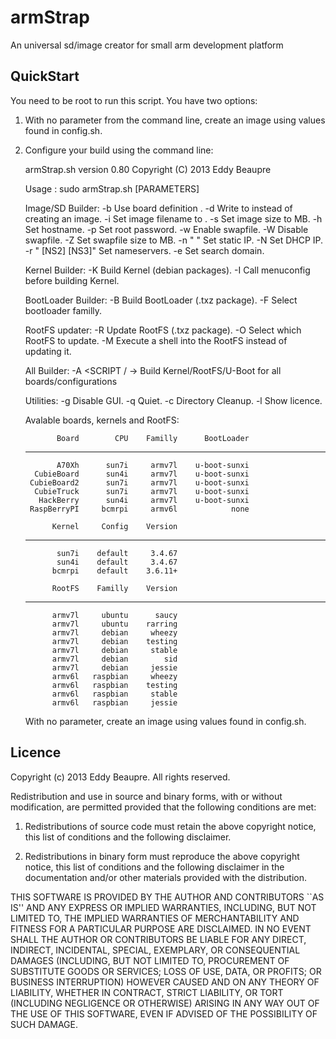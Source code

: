 armStrap
========

An universal sd/image creator for small arm development platform

QuickStart
----------

You need to be root to run this script. You have two options:

1) With no parameter from the command line, create an image using values found in config.sh.

2) Configure your build using the command line:

    armStrap.sh version 0.80
    Copyright (C) 2013 Eddy Beaupre
    
    Usage : sudo armStrap.sh [PARAMETERS]
    
    Image/SD Builder:
      -b <BOARD>              Use board definition <BOARD>.
      -d <DEVICE>             Write to <DEVICE> instead of creating an image.
      -i <FILE>               Set image filename to <FILE>.
      -s <SIZE>               Set image size to <SIZE>MB.
      -h <HOSTNAME>           Set hostname.
      -p <PASSWORD>           Set root password.
      -w <SIZE>               Enable swapfile.
      -W                      Disable swapfile.
      -Z <SIZE>               Set swapfile size to <SIZE>MB.
      -n "<IP> <MASK> <GW>"   Set static IP.
      -N                      Set DHCP IP.
      -r "<NS1> [NS2] [NS3]"  Set nameservers.
      -e <DOMAIN>             Set search domain.
    
    Kernel Builder:
      -K <ARCH>               Build Kernel (debian packages).
      -I                      Call menuconfig before building Kernel.
    
    BootLoader Builder:
      -B <BOOTLOADER>         Build BootLoader (.txz package).
      -F <FAMILLY>            Select bootloader familly.
    
    RootFS updater:
      -R <ROOTFS>             Update RootFS (.txz package).
      -O <FAMILLY>            Select which RootFS to update.
      -M                      Execute a shell into the RootFS instead of updating it.
    
    All Builder:
      -A <SCRIPT / ->         Build Kernel/RootFS/U-Boot for all boards/configurations
    
    Utilities:
      -g                      Disable GUI.
      -q                      Quiet.
      -c                      Directory Cleanup.
      -l                      Show licence.
    
    Avalable boards, kernels and RootFS:
    
              Board        CPU    Familly      BootLoader
    --------------- ---------- ---------- ---------------
              A70Xh      sun7i     armv7l    u-boot-sunxi
         CubieBoard      sun4i     armv7l    u-boot-sunxi
        CubieBoard2      sun7i     armv7l    u-boot-sunxi
         CubieTruck      sun7i     armv7l    u-boot-sunxi
          HackBerry      sun4i     armv7l    u-boot-sunxi
        RaspBerryPI     bcmrpi     armv6l            none
    
             Kernel     Config    Version
    --------------- ---------- ----------
              sun7i    default     3.4.67
              sun4i    default     3.4.67
             bcmrpi    default    3.6.11+

             RootFS    Familly    Version
    --------------- ---------- ----------
             armv7l     ubuntu      saucy
             armv7l     ubuntu    rarring
             armv7l     debian     wheezy
             armv7l     debian    testing
             armv7l     debian     stable
             armv7l     debian        sid
             armv7l     debian     jessie
             armv6l   raspbian     wheezy
             armv6l   raspbian    testing
             armv6l   raspbian     stable
             armv6l   raspbian     jessie
    
    With no parameter, create an image using values found in config.sh.

Licence
-------
Copyright (c) 2013 Eddy Beaupre. All rights reserved.

Redistribution and use in source and binary forms, with or without modification, are permitted provided that the following conditions are met:

1. Redistributions of source code must retain the above copyright notice, this list of conditions and the following disclaimer.
 
2. Redistributions in binary form must reproduce the above copyright notice, this list of conditions and the following disclaimer in the documentation and/or other materials provided with the distribution.

THIS SOFTWARE IS PROVIDED BY THE AUTHOR AND CONTRIBUTORS ``AS IS'' AND ANY EXPRESS OR IMPLIED WARRANTIES, INCLUDING, BUT NOT LIMITED TO, THE IMPLIED WARRANTIES OF MERCHANTABILITY AND FITNESS FOR A PARTICULAR PURPOSE ARE DISCLAIMED.  IN NO EVENT SHALL THE AUTHOR OR CONTRIBUTORS BE LIABLE FOR ANY DIRECT, INDIRECT, INCIDENTAL, SPECIAL, EXEMPLARY, OR CONSEQUENTIAL DAMAGES (INCLUDING, BUT NOT LIMITED TO, PROCUREMENT OF SUBSTITUTE GOODS OR SERVICES; LOSS OF USE, DATA, OR PROFITS; OR BUSINESS INTERRUPTION) HOWEVER CAUSED AND ON ANY THEORY OF LIABILITY, WHETHER IN CONTRACT, STRICT LIABILITY, OR TORT (INCLUDING NEGLIGENCE OR OTHERWISE) ARISING IN ANY WAY OUT OF THE USE OF THIS SOFTWARE, EVEN IF ADVISED OF THE POSSIBILITY OF SUCH DAMAGE.
